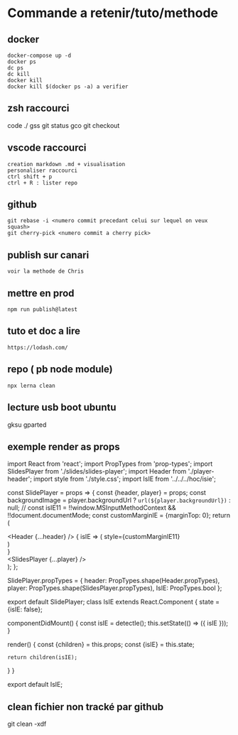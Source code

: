# Commande a retenir/tuto/methode 
## docker
    docker-compose up -d
    docker ps
    dc ps
    dc kill
    docker kill
    docker kill $(docker ps -a) a verifier

## zsh raccourci
 code ./
 gss git status
 gco git checkout

## vscode raccourci
    creation markdown .md + visualisation
    personaliser raccourci 
    ctrl shift + p
    ctrl + R : lister repo

## github 
    git rebase -i <numero commit precedant celui sur lequel on veux squash>
    git cherry-pick <numero commit a cherry pick>

## publish sur canari
    voir la methode de Chris

## mettre en prod
    npm run publish@latest

## tuto et doc a lire 
    https://lodash.com/

## repo ( pb node module)
    npx lerna clean


## lecture usb boot ubuntu

gksu gparted 

## exemple render as props 

import React from 'react';
import PropTypes from 'prop-types';
import SlidesPlayer from './slides/slides-player';
import Header from './player-header';
import style from './style.css';
import IsIE from '../../../hoc/isie';

const SlidePlayer = props => {
  const {header, player} = props;
  const backgroundImage = player.backgroundUrl ? `url(${player.backgroundUrl})` : null;
  // const isIE11 = !!window.MSInputMethodContext && !!document.documentMode;
  const customMarginIE = {marginTop: 0};
  return (
    <div data-name="slidePlayer" className={style.wrapper}>
      <Header {...header} />
      <IsIE >
        {
          isIE => ( 
            style={customMarginIE11}
          <div className={style.wrapperImg}>
            <div className={style.img} style={{backgroundImage}} />
          </div>
          )          
        }       
      </IsIE>
      <div className={style.playerWrapper}>
        <SlidesPlayer {...player} />
      </div>
    </div>
  );
};

SlidePlayer.propTypes = {
  header: PropTypes.shape(Header.propTypes),
  player: PropTypes.shape(SlidesPlayer.propTypes),
  IsIE: PropTypes.bool
};

export default SlidePlayer;
class IsIE extends React.Component {
  state = {isIE: false};

  componentDidMount() {
    const isIE = detectIe();
    this.setState(() => ({
      isIE
    }));
  }

  render() {
    const {children} = this.props;
    const {isIE} = this.state;

    return children(isIE);
  }
}

export default IsIE;

## clean fichier non tracké par github

git clean -xdf